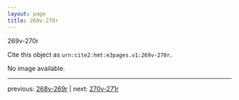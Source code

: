 ```yaml
---
layout: page
title: 269v-270r
---
```


269v-270r

Cite this object as `urn:cite2:hmt:e3pages.v1:269v-270r`.

No image available. 



---

previous: [268v-269r](../268v-269r/) | next: [270v-271r](../270v-271r/)